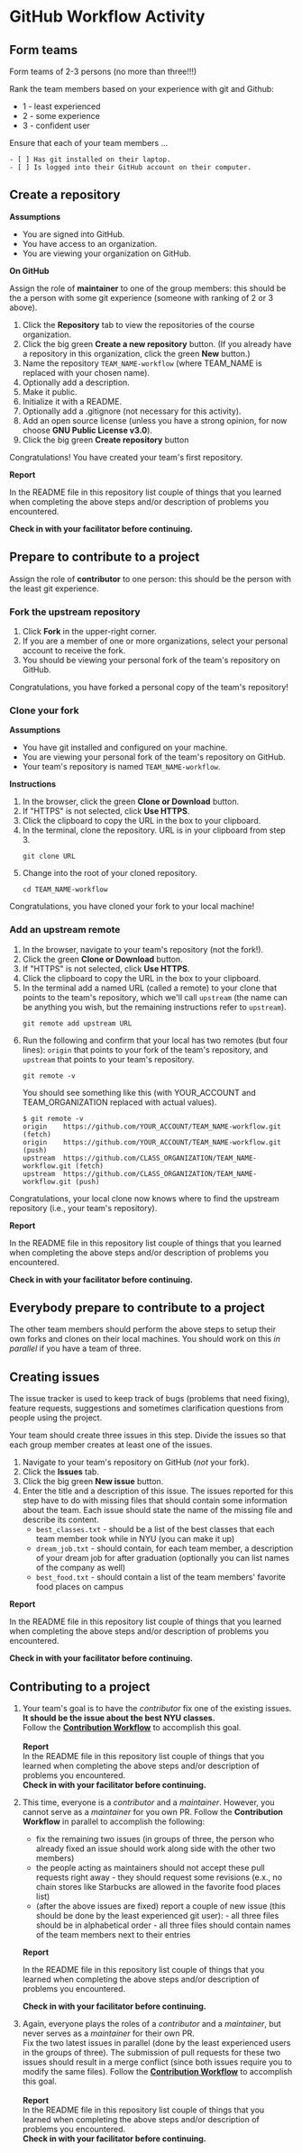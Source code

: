 # GitHub Workflow Activity

##  Form teams

Form teams of 2-3 persons (no more than three!!!)


Rank the team members based on your experience with git and Github:
- 1 - least experienced
- 2 - some experience
- 3 - confident user

Ensure that each of your team members ...

    - [ ] Has git installed on their laptop.
    - [ ] Is logged into their GitHub account on their computer.


## Create a repository

__Assumptions__

* You are signed into GitHub.
* You have access to an organization.
* You are viewing your organization on GitHub.

__On GitHub__

Assign the role of __maintainer__ to one of the group members: this should be the a person with some git experience (someone with ranking of 2 or 3 above).

1. Click the __Repository__ tab to view the repositories of the course organization.
1. Click the big green __Create a new repository__ button. (If you already have a repository in this organization, click the green __New__ button.)
2. Name the repository `TEAM_NAME-workflow` (where TEAM_NAME is replaced with your chosen name).
3. Optionally add a description.
4. Make it public.
5. Initialize it with a README.
6. Optionally add a .gitignore (not necessary for this activity).
7. Add an open source license (unless you have a strong opinion, for now choose __GNU Public License v3.0__).
8. Click the big green __Create repository__ button



Congratulations! You have created your team's first repository.

__Report__

In the README file in this repository list couple of things that
you learned when completing the above steps and/or description of
problems you encountered.

__Check in with your facilitator before continuing.__



## Prepare to contribute to a project


Assign the role of __contributor__ to one person: this should be the person with the least git experience.


### Fork the upstream repository

1. Click __Fork__ in the upper-right corner.
2. If you are a member of one or more organizations, select your personal account to receive the fork.
3. You should be viewing your personal fork of the team's repository on GitHub.

Congratulations, you have forked a personal copy of the team's repository!

### Clone your fork

__Assumptions__

* You have git installed and configured on your machine.
* You are viewing your personal fork of the team's repository on GitHub.
* Your team's repository is named `TEAM_NAME-workflow`.

__Instructions__

1. In the browser, click the green __Clone or Download__ button.
2. If "HTTPS" is not selected, click __Use HTTPS__.
3. Click the clipboard to copy the URL in the box to your clipboard.
4. In the terminal, clone the repository. URL is in your clipboard from step 3.
    ```
    git clone URL
    ```
5. Change into the root of your cloned repository.
    ```
    cd TEAM_NAME-workflow
    ```

Congratulations, you have cloned your fork to your local machine!

### Add an upstream remote


1. In the browser, navigate to your team's repository (not the fork!).
2. Click the green __Clone or Download__ button.
3. If "HTTPS" is not selected, click __Use HTTPS__.
4. Click the clipboard to copy the URL in the box to your clipboard.
5. In the terminal add a named URL (called a remote) to your clone that points to the team's repository, which we'll call `upstream` (the name can be anything you wish, but the remaining instructions
refer to `upstream`).
    ```
    git remote add upstream URL
    ```
6. Run the following and confirm that your local has two remotes (but four lines): `origin` that points to your fork of the team's repository, and `upstream` that points to your team's repository.
    ```
    git remote -v
    ```
    You should see something like this (with YOUR_ACCOUNT and TEAM_ORGANIZATION replaced with actual values).
    ```
    $ git remote -v
    origin    https://github.com/YOUR_ACCOUNT/TEAM_NAME-workflow.git (fetch)
    origin    https://github.com/YOUR_ACCOUNT/TEAM_NAME-workflow.git (push)
    upstream  https://github.com/CLASS_ORGANIZATION/TEAM_NAME-workflow.git (fetch)
    upstream  https://github.com/CLASS_ORGANIZATION/TEAM_NAME-workflow.git (push)
    ```
Congratulations, your local clone now knows where to find the upstream repository (i.e., your team's repository).





__Report__

In the README file in this repository list couple of things that
you learned when completing the above steps and/or description of
problems you encountered.

__Check in with your facilitator before continuing.__




## Everybody prepare to contribute to a project

The other team members should perform the above steps to setup their own forks and clones on their local machines. You should work on this _in parallel_ if you have a team of three.

## Creating issues

The issue tracker is used to keep track of bugs (problems that need fixing), feature requests,
suggestions and sometimes clarification questions from people using the project.

Your team should create three issues in this step. Divide the issues so that each group member
creates at least one of the issues.

1. Navigate to your team's repository on GitHub (_not_ your fork).
2. Click the __Issues__ tab.
3. Click the big green __New issue__ button.
4. Enter the title and a description of this issue.
    The issues reported for this step have to do with missing files that should contain
    some information about the team. Each issue should state the name of the missing file
    and describe its content.
      - `best_classes.txt` - should be a list of the best classes that each team member took
        while in NYU (you can make it up)
      - `dream_job.txt` - should contain, for each team member, a description of your dream job
        for after graduation (optionally you can list names of the company as well)
      - `best_food.txt` - should contain a list of the team members' favorite food places
        on campus



__Report__

In the README file in this repository list couple of things that
you learned when completing the above steps and/or description of
problems you encountered.

__Check in with your facilitator before continuing.__





## Contributing to a project

1. Your team's goal is to have the _contributor_ fix one of the existing issues. __It should be the issue about
the best NYU classes.__ <br>
    Follow the __[Contribution Workflow](contribution-workflow.md)__ to accomplish this goal.
    <br><br>
    __Report__<br>
    In the README file in this repository list couple of things that
    you learned when completing the above steps and/or description of
    problems you encountered.
    <br>
    __Check in with your facilitator before continuing.__



2. This time, everyone is a _contributor_ and a _maintainer_. However, you cannot serve as a _maintainer_ for you own PR.  Follow the __Contribution Workflow__ in parallel to accomplish the following:
      - fix the remaining two issues (in groups of three, the person who already fixed an issue should work along
        side with the other two members)
      - the people acting as maintainers should not accept these pull requests right away - they should request some
        revisions (e.x., no chain stores like Starbucks are allowed in the favorite food places list)
      - (after the above issues are fixed) report a couple of new issue (this should be done by the least 
        experienced git user):
                - all three files should be in alphabetical order
                - all three files should contain names of the team members next to their entries


    __Report__

    In the README file in this repository list couple of things that
    you learned when completing the above steps and/or description of
    problems you encountered.

    __Check in with your facilitator before continuing.__



3. Again, everyone plays the roles of a _contributor_ and a _maintainer_, but never serves as a _maintainer_ for their own PR.
    <br>
     Fix the two latest issues in parallel (done by the least experienced users in the groups of three). 
     The submission of   pull requests for these two issues should result in a merge conflict 
     (since both issues require you to modify the same files).
    Follow the __[Contribution Workflow](contribution-workflow.md)__ to accomplish this goal.
    <br><br>
    __Report__
    <br>
    In the README file in this repository list couple of things that
    you learned when completing the above steps and/or description of
    problems you encountered.
    <br>
    __Check in with your facilitator before continuing.__
